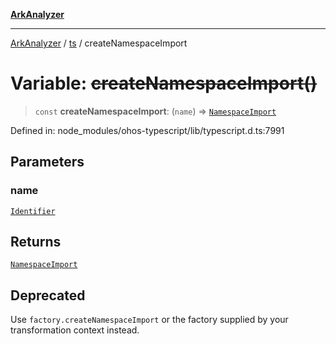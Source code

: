 [**ArkAnalyzer**](../../../../README.md)

***

[ArkAnalyzer](../../../../globals.md) / [ts](../README.md) / createNamespaceImport

# Variable: ~~createNamespaceImport()~~

> `const` **createNamespaceImport**: (`name`) => [`NamespaceImport`](../interfaces/NamespaceImport.md)

Defined in: node\_modules/ohos-typescript/lib/typescript.d.ts:7991

## Parameters

### name

[`Identifier`](../interfaces/Identifier.md)

## Returns

[`NamespaceImport`](../interfaces/NamespaceImport.md)

## Deprecated

Use `factory.createNamespaceImport` or the factory supplied by your transformation context instead.
